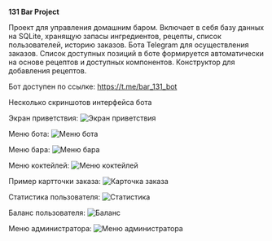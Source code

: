 __131 Bar Project__

Проект для управления домашним баром. Включает в себя базу данных на SQLite, хранящую запасы ингредиентов, рецепты, список пользователей, историю заказов. Бота Telegram для осуществления заказов. Список доступных позиций в боте формируется автоматически на основе рецептов и доступных компонентов. Конструктор для добавления рецептов.

Бот доступен по ссылке: https://t.me/bar_131_bot

Несколько скриншотов интерфейса бота

Экран приветствия:
![Экран приветствия](https://github.com/zhelandovskiy-ka/Bar_131_project/blob/master/screens/1_start.jpg)

Меню бота:
![Меню бота](https://github.com/zhelandovskiy-ka/Bar_131_project/blob/master/screens/1_menu.jpg)

Меню бара:
![Меню бара](https://github.com/zhelandovskiy-ka/Bar_131_project/blob/master/screens/2_menu.jpg)

Меню коктейлей:
![Меню коктейлей](https://github.com/zhelandovskiy-ka/Bar_131_project/blob/master/screens/3_menu.jpg)

Пример картточки заказа:
![Карточка заказа](https://github.com/zhelandovskiy-ka/Bar_131_project/blob/master/screens/4_order.jpg)

Статистика пользователя:
![Статистика](https://github.com/zhelandovskiy-ka/Bar_131_project/blob/master/screens/5_statistics.jpg)

Баланс пользователя:
![Баланс](https://github.com/zhelandovskiy-ka/Bar_131_project/blob/master/screens/6_balance.jpg)

Меню администратора:
![Меню администратора](https://github.com/zhelandovskiy-ka/Bar_131_project/blob/master/screens/7_admin.jpg)
